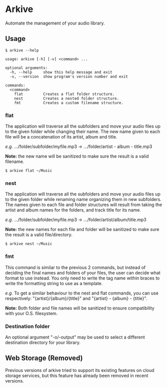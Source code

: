 # Arkive

Automate the management of your audio library.

## Usage

```shell
$ arkive --help
```

```
usage: arkive [-h] [-v] <command> ...

optional arguments:
  -h, --help     show this help message and exit
  -v, --version  show program's version number and exit

commands:
  <command>
    flat         Creates a flat folder structure.
    nest         Creates a nested folder structure.
    fmt          Creates a custom filename structure.
```

### flat

The application will traverse all the subfolders and move your audio files up to the given folder while changing their
name. The new name given to each file will be a concatenation of its artist, album and title.

*e.g.* .../folder/subfolder/myfile.mp3 -> .../folder/artist - album - title.mp3

**Note:** the new name will be sanitized to make sure the result is a valid filename.

```
$ arkive flat ~/Music
```

### nest

The application will traverse all the subfolders and move your audio files up to the given folder while renaming name
organizing them in new subfolders. The names given to each file and folder structures will result from taking the artist
and album names for the folders, and track title for its name.

*e.g.* .../folder/subfolder/myfile.mp3 -> .../folder/artist/album/title.mp3

**Note:** the new names for each file and folder will be sanitized to make sure the result is a valid file/directory.

```
$ arkive nest ~/Music
```

### fmt

This command is similar to the previous 2 commands, but instead of deciding the final names and folders of your files,
the user can decide what format to use instead. You only need to write the tag name within braces to write the
formatting string to use as a template.

*e.g.* To get a similar behaviour to the nest and flat commands, you can use respectively: "{artist}/{album}/{title}"
and "{artist} - {album} - {title}".

**Note:** Both folder and file names will be sanitized to ensure compatibility with your O.S. filesystem.

### Destination folder

An optional argument "-o/-output" may be used to select a different destination directory for your library.

## Web Storage (Removed)

Previous versions of arkive tried to support its existing features on cloud storage services, but this feature has
already been removed in recent versions.
